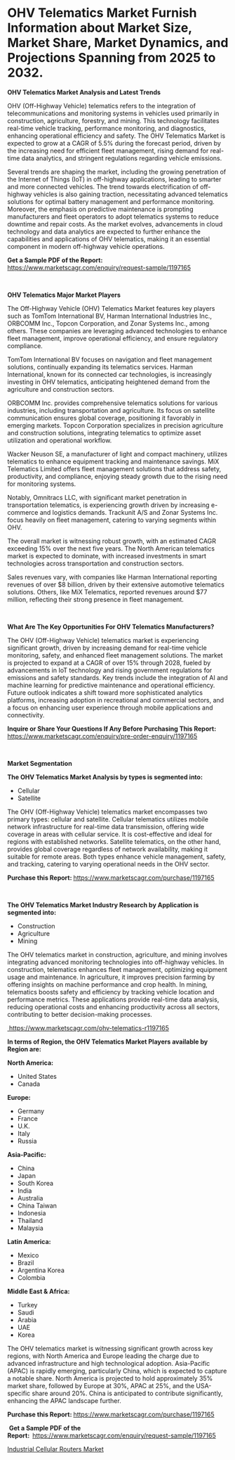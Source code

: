 <p><h1>OHV Telematics Market Furnish Information about Market Size, Market Share, Market Dynamics, and Projections Spanning from 2025 to 2032.</h1></p><p><strong>OHV Telematics Market Analysis and Latest Trends</strong></p>
<p><p>OHV (Off-Highway Vehicle) telematics refers to the integration of telecommunications and monitoring systems in vehicles used primarily in construction, agriculture, forestry, and mining. This technology facilitates real-time vehicle tracking, performance monitoring, and diagnostics, enhancing operational efficiency and safety. The OHV Telematics Market is expected to grow at a CAGR of 5.5% during the forecast period, driven by the increasing need for efficient fleet management, rising demand for real-time data analytics, and stringent regulations regarding vehicle emissions.</p><p>Several trends are shaping the market, including the growing penetration of the Internet of Things (IoT) in off-highway applications, leading to smarter and more connected vehicles. The trend towards electrification of off-highway vehicles is also gaining traction, necessitating advanced telematics solutions for optimal battery management and performance monitoring. Moreover, the emphasis on predictive maintenance is prompting manufacturers and fleet operators to adopt telematics systems to reduce downtime and repair costs. As the market evolves, advancements in cloud technology and data analytics are expected to further enhance the capabilities and applications of OHV telematics, making it an essential component in modern off-highway vehicle operations.</p></p>
<p><strong>Get a Sample PDF of the Report:&nbsp;</strong> <a href="https://www.marketscagr.com/enquiry/request-sample/1197165?utm_campaign=2454&utm_medium=2&utm_source=Github&utm_content=ia&utm_term=15022025&utm_id=ohv-telematics">https://www.marketscagr.com/enquiry/request-sample/1197165</a></p>
<p>&nbsp;</p>
<p><strong>OHV Telematics Major Market Players</strong></p>
<p><p>The Off-Highway Vehicle (OHV) Telematics Market features key players such as TomTom International BV, Harman International Industries Inc., ORBCOMM Inc., Topcon Corporation, and Zonar Systems Inc., among others. These companies are leveraging advanced technologies to enhance fleet management, improve operational efficiency, and ensure regulatory compliance.</p><p>TomTom International BV focuses on navigation and fleet management solutions, continually expanding its telematics services. Harman International, known for its connected car technologies, is increasingly investing in OHV telematics, anticipating heightened demand from the agriculture and construction sectors.</p><p>ORBCOMM Inc. provides comprehensive telematics solutions for various industries, including transportation and agriculture. Its focus on satellite communication ensures global coverage, positioning it favorably in emerging markets. Topcon Corporation specializes in precision agriculture and construction solutions, integrating telematics to optimize asset utilization and operational workflow.</p><p>Wacker Neuson SE, a manufacturer of light and compact machinery, utilizes telematics to enhance equipment tracking and maintenance savings. MiX Telematics Limited offers fleet management solutions that address safety, productivity, and compliance, enjoying steady growth due to the rising need for monitoring systems.</p><p>Notably, Omnitracs LLC, with significant market penetration in transportation telematics, is experiencing growth driven by increasing e-commerce and logistics demands. Trackunit A/S and Zonar Systems Inc. focus heavily on fleet management, catering to varying segments within OHV.</p><p>The overall market is witnessing robust growth, with an estimated CAGR exceeding 15% over the next five years. The North American telematics market is expected to dominate, with increased investments in smart technologies across transportation and construction sectors.</p><p>Sales revenues vary, with companies like Harman International reporting revenues of over $8 billion, driven by their extensive automotive telematics solutions. Others, like MiX Telematics, reported revenues around $77 million, reflecting their strong presence in fleet management.</p></p>
<p>&nbsp;</p>
<p><strong>What Are The Key Opportunities For OHV Telematics Manufacturers?</strong></p>
<p><p>The OHV (Off-Highway Vehicle) telematics market is experiencing significant growth, driven by increasing demand for real-time vehicle monitoring, safety, and enhanced fleet management solutions. The market is projected to expand at a CAGR of over 15% through 2028, fueled by advancements in IoT technology and rising government regulations for emissions and safety standards. Key trends include the integration of AI and machine learning for predictive maintenance and operational efficiency. Future outlook indicates a shift toward more sophisticated analytics platforms, increasing adoption in recreational and commercial sectors, and a focus on enhancing user experience through mobile applications and connectivity.</p></p>
<p><strong>Inquire or Share Your Questions If Any Before Purchasing This Report:</strong> <a href="https://www.marketscagr.com/enquiry/pre-order-enquiry/1197165?utm_campaign=2454&utm_medium=2&utm_source=Github&utm_content=ia&utm_term=15022025&utm_id=ohv-telematics">https://www.marketscagr.com/enquiry/pre-order-enquiry/1197165</a></p>
<p>&nbsp;</p>
<p><strong>Market Segmentation</strong></p>
<p><strong>The OHV Telematics Market Analysis by types is segmented into:</strong></p>
<p><ul><li>Cellular</li><li>Satellite</li></ul></p>
<p><p>The OHV (Off-Highway Vehicle) telematics market encompasses two primary types: cellular and satellite. Cellular telematics utilizes mobile network infrastructure for real-time data transmission, offering wide coverage in areas with cellular service. It is cost-effective and ideal for regions with established networks. Satellite telematics, on the other hand, provides global coverage regardless of network availability, making it suitable for remote areas. Both types enhance vehicle management, safety, and tracking, catering to varying operational needs in the OHV sector.</p></p>
<p><strong>Purchase this Report:&nbsp;</strong><a href="https://www.marketscagr.com/purchase/1197165?utm_campaign=2454&utm_medium=2&utm_source=Github&utm_content=ia&utm_term=15022025&utm_id=ohv-telematics">https://www.marketscagr.com/purchase/1197165</a></p>
<p>&nbsp;</p>
<p><strong>The OHV Telematics Market Industry Research by Application is segmented into:</strong></p>
<p><ul><li>Construction</li><li>Agriculture</li><li>Mining</li></ul></p>
<p><p>The OHV telematics market in construction, agriculture, and mining involves integrating advanced monitoring technologies into off-highway vehicles. In construction, telematics enhances fleet management, optimizing equipment usage and maintenance. In agriculture, it improves precision farming by offering insights on machine performance and crop health. In mining, telematics boosts safety and efficiency by tracking vehicle location and performance metrics. These applications provide real-time data analysis, reducing operational costs and enhancing productivity across all sectors, contributing to better decision-making processes.</p></p>
<p><a href="https://www.marketscagr.com/ohv-telematics-r1197165?utm_campaign=2454&utm_medium=2&utm_source=Github&utm_content=ia&utm_term=15022025&utm_id=ohv-telematics">&nbsp;https://www.marketscagr.com/ohv-telematics-r1197165</a></p>
<p><strong>In terms of Region, the OHV Telematics Market Players available by Region are:</strong></p>
<p>
    <p> <strong> North America: </strong>
        <ul>
            <li>United States</li>
            <li>Canada</li>
        </ul>
        </p> 
    <p> <strong> Europe: </strong>
        <ul>
            <li>Germany</li>
            <li>France</li>
            <li>U.K.</li>
            <li>Italy</li>
            <li>Russia</li>
        </ul>
        </p> 
    <p> <strong> Asia-Pacific: </strong>
        <ul>
            <li>China</li>
            <li>Japan</li>
            <li>South Korea</li>
            <li>India</li>
            <li>Australia</li>
            <li>China Taiwan</li>
            <li>Indonesia</li>
            <li>Thailand</li>
            <li>Malaysia</li>
        </ul>
        </p> 
    <p> <strong> Latin America: </strong>
        <ul>
            <li>Mexico</li>
            <li>Brazil</li>
            <li>Argentina Korea</li>
            <li>Colombia</li>
        </ul>
        </p> 
    <p> <strong> Middle East & Africa: </strong>
        <ul>
            <li>Turkey</li>
            <li>Saudi</li>
            <li>Arabia</li>
            <li>UAE</li>
            <li>Korea</li>
        </ul>
    </p>
    </p>
<p><p>The OHV telematics market is witnessing significant growth across key regions, with North America and Europe leading the charge due to advanced infrastructure and high technological adoption. Asia-Pacific (APAC) is rapidly emerging, particularly China, which is expected to capture a notable share. North America is projected to hold approximately 35% market share, followed by Europe at 30%, APAC at 25%, and the USA-specific share around 20%. China is anticipated to contribute significantly, enhancing the APAC landscape further.</p></p>
<p><strong>Purchase this Report: </strong><a href="https://www.marketscagr.com/purchase/1197165?utm_campaign=2454&utm_medium=2&utm_source=Github&utm_content=ia&utm_term=15022025&utm_id=ohv-telematics">https://www.marketscagr.com/purchase/1197165</a></p>
<p>&nbsp;<strong>Get a Sample PDF of the Report:&nbsp;&nbsp;</strong><a href="https://www.marketscagr.com/enquiry/request-sample/1197165?utm_campaign=2454&utm_medium=2&utm_source=Github&utm_content=ia&utm_term=15022025&utm_id=ohv-telematics">https://www.marketscagr.com/enquiry/request-sample/1197165</a></p>
<p><strong></strong></p>
<p><p><a href="https://github.com/osbornrdaflalo/Market-Research-Report-List-1/blob/main/industrial-cellular-routers-market.md?utm_campaign=2454&utm_medium=2&utm_source=Github&utm_content=ia&utm_term=15022025&utm_id=ohv-telematics">Industrial Cellular Routers Market</a></p></p>